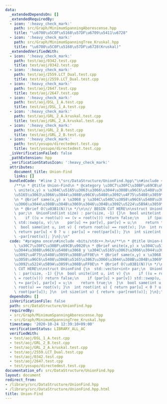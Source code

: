 ```yaml
---
data:
  _extendedDependsOn: []
  _extendedRequiredBy:
  - icon: ':heavy_check_mark:'
    path: src/Graph/MinimumSpanningAborescense.hpp
    title: "\u6700\u5C0F\u5168\u57DF\u6709\u5411\u6728"
  - icon: ':heavy_check_mark:'
    path: src/Graph/MinimumSpanningTree_Kruskal.hpp
    title: "\u6700\u5C0F\u5168\u57DF\u6728(Kruskal)"
  _extendedVerifiedWith:
  - icon: ':heavy_check_mark:'
    path: test/aoj/0342.test.cpp
    title: test/aoj/0342.test.cpp
  - icon: ':heavy_check_mark:'
    path: test/aoj/2559.LCT_Dual.test.cpp
    title: test/aoj/2559.LCT_Dual.test.cpp
  - icon: ':heavy_check_mark:'
    path: test/aoj/2647.test.cpp
    title: test/aoj/2647.test.cpp
  - icon: ':heavy_check_mark:'
    path: test/aoj/DSL_1_A.test.cpp
    title: test/aoj/DSL_1_A.test.cpp
  - icon: ':heavy_check_mark:'
    path: test/aoj/GRL_2_A.kruskal.test.cpp
    title: test/aoj/GRL_2_A.kruskal.test.cpp
  - icon: ':heavy_check_mark:'
    path: test/aoj/GRL_2_B.test.cpp
    title: test/aoj/GRL_2_B.test.cpp
  - icon: ':heavy_check_mark:'
    path: test/yosupo/directedmst.test.cpp
    title: test/yosupo/directedmst.test.cpp
  _isVerificationFailed: false
  _pathExtension: hpp
  _verificationStatusIcon: ':heavy_check_mark:'
  attributes:
    document_title: Union-Find
    links: []
  bundledCode: "#line 2 \"src/DataStructure/UnionFind.hpp\"\n#include <bits/stdc++.h>\n\
    /**\n * @title Union-Find\n * @category \u30C7\u30FC\u30BF\u69CB\u9020\n * @brief\
    \ unite(x,y) x \u304C\u5165\u3063\u3066\u3044\u308B\u96C6\u5408\u3068 y \u304C\
    \u5165\u3063\u3066\u3044\u308B\u96C6\u5408\u3092\u4F75\u5408\u3059\u308B\uFF0E\
    \n * @brief same(x,y) x \u3068 y \u304C\u540C\u3058\u96C6\u5408\u306B\u5165\u3063\
    \u3066\u3044\u308B\u304B\u3069\u3046\u304B\u3092\u5224\u5B9A\u3059\u308B\uFF0E\
    \n * @brief O(\u03B1(N))\n */\n\n// BEGIN CUT HERE\n\nstruct UnionFind {\n  std::vector<int>\
    \ par;\n  UnionFind(int size) : par(size, -1) {}\n  bool unite(int u, int v) {\n\
    \    if ((u = root(u)) == (v = root(v))) return false;\n    if (par[u] > par[v])\
    \ std::swap(u, v);\n    par[u] += par[v], par[v] = u;\n    return true;\n  }\n\
    \  bool same(int u, int v) { return root(u) == root(v); }\n  int root(int u) {\
    \ return par[u] < 0 ? u : par[u] = root(par[u]); }\n  int size(int u) { return\
    \ -par[root(u)]; }\n};\n"
  code: "#pragma once\n#include <bits/stdc++.h>\n/**\n * @title Union-Find\n * @category\
    \ \u30C7\u30FC\u30BF\u69CB\u9020\n * @brief unite(x,y) x \u304C\u5165\u3063\u3066\
    \u3044\u308B\u96C6\u5408\u3068 y \u304C\u5165\u3063\u3066\u3044\u308B\u96C6\u5408\
    \u3092\u4F75\u5408\u3059\u308B\uFF0E\n * @brief same(x,y) x \u3068 y \u304C\u540C\
    \u3058\u96C6\u5408\u306B\u5165\u3063\u3066\u3044\u308B\u304B\u3069\u3046\u304B\
    \u3092\u5224\u5B9A\u3059\u308B\uFF0E\n * @brief O(\u03B1(N))\n */\n\n// BEGIN\
    \ CUT HERE\n\nstruct UnionFind {\n  std::vector<int> par;\n  UnionFind(int size)\
    \ : par(size, -1) {}\n  bool unite(int u, int v) {\n    if ((u = root(u)) == (v\
    \ = root(v))) return false;\n    if (par[u] > par[v]) std::swap(u, v);\n    par[u]\
    \ += par[v], par[v] = u;\n    return true;\n  }\n  bool same(int u, int v) { return\
    \ root(u) == root(v); }\n  int root(int u) { return par[u] < 0 ? u : par[u] =\
    \ root(par[u]); }\n  int size(int u) { return -par[root(u)]; }\n};"
  dependsOn: []
  isVerificationFile: false
  path: src/DataStructure/UnionFind.hpp
  requiredBy:
  - src/Graph/MinimumSpanningAborescense.hpp
  - src/Graph/MinimumSpanningTree_Kruskal.hpp
  timestamp: '2020-10-24 12:39:10+09:00'
  verificationStatus: LIBRARY_ALL_AC
  verifiedWith:
  - test/aoj/DSL_1_A.test.cpp
  - test/aoj/GRL_2_B.test.cpp
  - test/aoj/GRL_2_A.kruskal.test.cpp
  - test/aoj/2559.LCT_Dual.test.cpp
  - test/aoj/0342.test.cpp
  - test/aoj/2647.test.cpp
  - test/yosupo/directedmst.test.cpp
documentation_of: src/DataStructure/UnionFind.hpp
layout: document
redirect_from:
- /library/src/DataStructure/UnionFind.hpp
- /library/src/DataStructure/UnionFind.hpp.html
title: Union-Find
---
```

